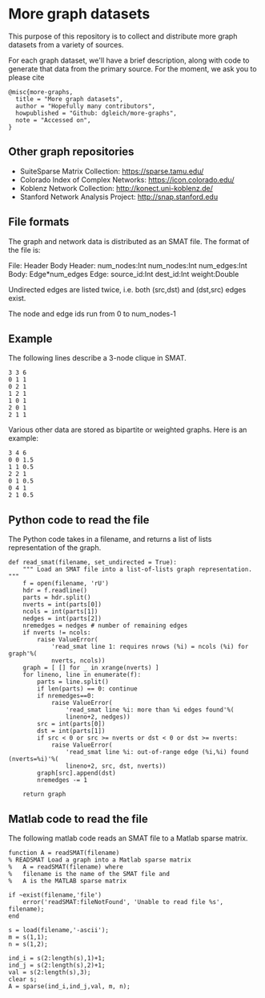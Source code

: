 # More graph datasets
This purpose of this repository is to collect and distribute more graph datasets from a variety of sources.

For each graph dataset, we'll have a brief description, along with code to generate that data from the primary source. For the moment, we ask you to please cite

    @misc{more-graphs,
      title = "More graph datasets",
      author = "Hopefully many contributors",
      howpublished = "Github: dgleich/more-graphs",
      note = "Accessed on",
    }      

## Other graph repositories
* SuiteSparse Matrix Collection: https://sparse.tamu.edu/
* Colorado Index of Complex Networks: https://icon.colorado.edu/
* Koblenz Network Collection: http://konect.uni-koblenz.de/
* Stanford Network Analysis Project: http://snap.stanford.edu

## File formats

The graph and network data is distributed as an SMAT file.  The format of the file is:

File: Header Body
Header: num_nodes:Int num_nodes:Int num_edges:Int
Body: Edge*num_edges
Edge: source_id:Int dest_id:Int weight:Double

Undirected edges are listed twice, i.e. both (src,dst) and (dst,src)
edges exist.

The node and edge ids run from 0 to num_nodes-1

Example
-------

The following lines describe a 3-node clique in SMAT.

    3 3 6
    0 1 1
    0 2 1
    1 2 1
    1 0 1
    2 0 1
    2 1 1

Various other data are stored as bipartite or weighted graphs. Here is an example:

    3 4 6
    0 0 1.5
    1 1 0.5
    2 2 1
    0 1 0.5
    0 4 1
    2 1 0.5


Python code to read the file
----------------------------

The Python code takes in a filename, and returns a list of lists 
representation of the graph.


    def read_smat(filename, set_undirected = True):
        """ Load an SMAT file into a list-of-lists graph representation. """
        f = open(filename, 'rU')
        hdr = f.readline()
        parts = hdr.split()
        nverts = int(parts[0])
        ncols = int(parts[1])
        nedges = int(parts[2])
        nremedges = nedges # number of remaining edges
        if nverts != ncols:
            raise ValueError(
                'read_smat line 1: requires nrows (%i) = ncols (%i) for graph'%(
                nverts, ncols))
        graph = [ [] for _ in xrange(nverts) ]
        for lineno, line in enumerate(f):
            parts = line.split()
            if len(parts) == 0: continue
            if nremedges==0: 
                raise ValueError(
                    'read_smat line %i: more than %i edges found'%(
                    lineno+2, nedges))
            src = int(parts[0])
            dst = int(parts[1])
            if src < 0 or src >= nverts or dst < 0 or dst >= nverts:
                raise ValueError(
                    'read_smat line %i: out-of-range edge (%i,%i) found (nverts=%i)'%(
                    lineno+2, src, dst, nverts))
            graph[src].append(dst)
            nremedges -= 1
        
        return graph

Matlab code to read the file
----------------------------

The following matlab code reads an SMAT file to a Matlab sparse
matrix.

    function A = readSMAT(filename)
    % READSMAT Load a graph into a Matlab sparse matrix
    %   A = readSMAT(filename) where
    %   filename is the name of the SMAT file and
    %   A is the MATLAB sparse matrix

    if ~exist(filename,'file')
        error('readSMAT:fileNotFound', 'Unable to read file %s', filename);
    end

    s = load(filename,'-ascii');
    m = s(1,1);
    n = s(1,2);
    
    ind_i = s(2:length(s),1)+1;
    ind_j = s(2:length(s),2)+1;
    val = s(2:length(s),3);
    clear s;
    A = sparse(ind_i,ind_j,val, m, n);
